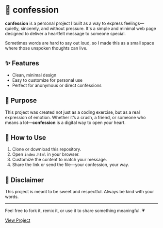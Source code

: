 # 💌 confession

**confession** is a personal project I built as a way to express feelings—quietly, sincerely, and without pressure. It's a simple and minimal web page designed to deliver a heartfelt message to someone special.

Sometimes words are hard to say out loud, so I made this as a small space where those unspoken thoughts can live.

## ✨ Features

- Clean, minimal design
- Easy to customize for personal use
- Perfect for anonymous or direct confessions

## 🎯 Purpose

This project was created not just as a coding exercise, but as a real expression of emotion. Whether it’s a crush, a friend, or someone who means a lot—**confession** is a digital way to open your heart.

## 📁 How to Use

1. Clone or download this repository.
2. Open `index.html` in your browser.
3. Customize the content to match your message.
4. Share the link or send the file—your confession, your way.

## 📝 Disclaimer

This project is meant to be sweet and respectful. Always be kind with your words.

---

Feel free to fork it, remix it, or use it to share something meaningful. 💗

[View Project](https://github.com/Vanny-Dev/confession)
